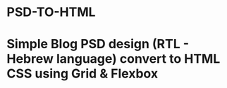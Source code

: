 # PSD-TO-HTML
# Simple Blog PSD design (RTL - Hebrew language) convert to HTML CSS using Grid & Flexbox 